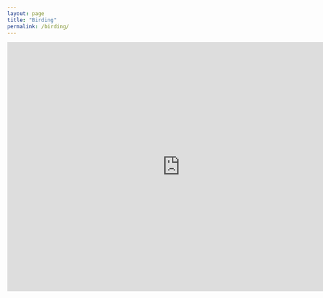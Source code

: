 ```yaml
---
layout: page
title: "Birding"
permalink: /birding/
---
```

<iframe width="800" height="578" src="https://macaulaylibrary.org/asset/302789051/embed/800" frameborder="0" allowfullscreen style="width:800px;"></iframe>
